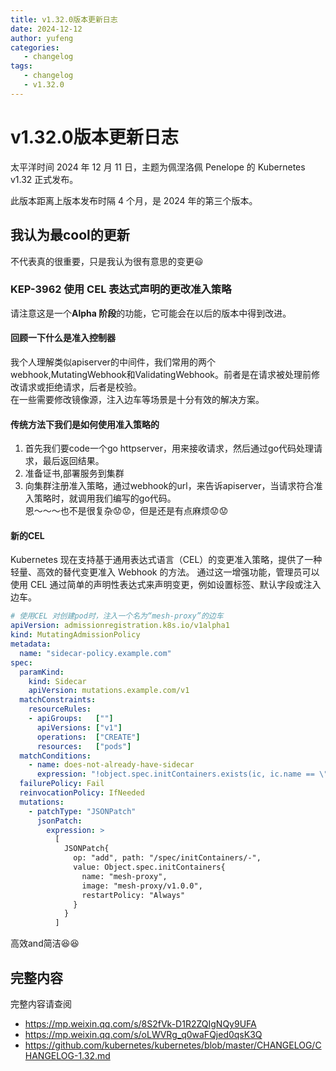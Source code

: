 ```yaml
---
title: v1.32.0版本更新日志
date: 2024-12-12
author: yufeng
categories:
   - changelog
tags:
   - changelog
   - v1.32.0
---
```

# v1.32.0版本更新日志
太平洋时间 2024 年 12 月 11 日，主题为佩涅洛佩 Penelope 的 Kubernetes v1.32 正式发布。

此版本距离上版本发布时隔 4 个月，是 2024 年的第三个版本。
## 我认为最cool的更新
不代表真的很重要，只是我认为很有意思的变更:smiley:
### KEP-3962 使用 CEL 表达式声明的更改准入策略
请注意这是一个**Alpha 阶段**的功能，它可能会在以后的版本中得到改进。
#### 回顾一下什么是准入控制器
我个人理解类似apiserver的中间件，我们常用的两个webhook,MutatingWebhook和ValidatingWebhook。前者是在请求被处理前修改请求或拒绝请求，后者是校验。    
在一些需要修改镜像源，注入边车等场景是十分有效的解决方案。
#### 传统方法下我们是如何使用准入策略的
1. 首先我们要code一个go httpserver，用来接收请求，然后通过go代码处理请求，最后返回结果。
2. 准备证书,部署服务到集群
3. 向集群注册准入策略，通过webhook的url，来告诉apiserver，当请求符合准入策略时，就调用我们编写的go代码。   
恩～～～也不是很复杂:worried::worried:，但是还是有点麻烦:worried::worried:
#### 新的CEL
Kubernetes 现在支持基于通用表达式语言（CEL）的变更准入策略，提供了一种轻量、高效的替代变更准入 Webhook 的方法。
通过这一增强功能，管理员可以使用 CEL 通过简单的声明性表达式来声明变更，例如设置标签、默认字段或注入边车。
```yaml
# 使用CEL 对创建pod时，注入一个名为“mesh-proxy”的边车
apiVersion: admissionregistration.k8s.io/v1alpha1
kind: MutatingAdmissionPolicy
metadata:
  name: "sidecar-policy.example.com"
spec:
  paramKind:
    kind: Sidecar
    apiVersion: mutations.example.com/v1
  matchConstraints:
    resourceRules:
    - apiGroups:   [""]
      apiVersions: ["v1"]
      operations:  ["CREATE"]
      resources:   ["pods"]
  matchConditions:
    - name: does-not-already-have-sidecar
      expression: "!object.spec.initContainers.exists(ic, ic.name == \"mesh-proxy\")"
  failurePolicy: Fail
  reinvocationPolicy: IfNeeded
  mutations:
    - patchType: "JSONPatch"
      jsonPatch:
        expression: >
          [
            JSONPatch{
              op: "add", path: "/spec/initContainers/-",
              value: Object.spec.initContainers{
                name: "mesh-proxy",
                image: "mesh-proxy/v1.0.0",
                restartPolicy: "Always"
              }
            }
          ]
```
高效and简洁:laughing::laughing:
## 完整内容
完整内容请查阅
- https://mp.weixin.qq.com/s/8S2fVk-D1R2ZQIgNQy9UFA
- https://mp.weixin.qq.com/s/oLWVRg_q0waFQjed0qsK3Q
- https://github.com/kubernetes/kubernetes/blob/master/CHANGELOG/CHANGELOG-1.32.md